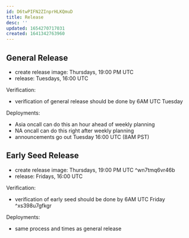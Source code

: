 ```yaml
---
id: D6twPIFN2ZInprHLKQmuD
title: Release
desc: ''
updated: 1654270717031
created: 1641342763960
---
```



## General Release
- create release image: Thursdays, 19:00 PM UTC
- release: Tuesdays, 16:00 UTC

Verification:
- verification of general release should be done by 6AM UTC Tuesday

Deployments:
- Asia oncall can do this an hour ahead of weekly planning
- NA oncall can do this right after weekly planning
- announcements go out Tuesday 16:00 UTC (8AM PST)

## Early Seed Release
- create release image: Thursdays, 19:00 PM UTC ^wn7tmq6vr46b
- release: Fridays, 16:00 UTC 

Verification:
- verification of early seed should be done by 6AM UTC Friday  ^xs398u7gfkgr

Deployments:
- same process and times as general release

